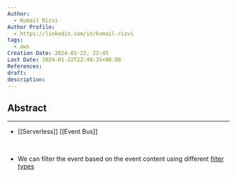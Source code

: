 ```yaml
---
Author:
  - Kumail Rizvi
Author Profile:
  - https://linkedin.com/in/kumail-rizvi
tags:
  - aws
Creation Date: 2024-01-22, 22:45
Last Date: 2024-01-22T22:48:35+08:00
References: 
draft: 
description:
---
```

## Abstract
---
- [[Serverless]] [[Event Bus]]
</br>

- We can filter the event based on the event content using different [filter types](https://docs.aws.amazon.com/eventbridge/latest/userguide/eb-event-patterns-content-based-filtering.html#eb-filtering-prefix-matching)